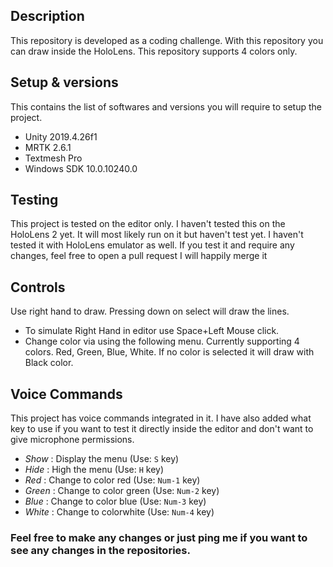 ## Description
This repository is developed as a coding challenge. With this repository you can draw inside the HoloLens. This repository supports 4 colors only. 

## Setup & versions
This contains the list of softwares and versions you will require to setup the project. 
- Unity 2019.4.26f1
- MRTK 2.6.1
- Textmesh Pro
- Windows SDK 10.0.10240.0

## Testing
This project is tested on the editor only. I haven't tested this on the HoloLens 2 yet. It will most likely run on it but haven't test yet. I haven't tested it with HoloLens emulator as well. If you test it and require any changes, feel free to open a pull request I will happily merge it

## Controls
Use right hand to draw. Pressing down on select will draw the lines.
- To simulate Right Hand in editor use Space+Left Mouse click. 
- Change color via using the following menu. Currently supporting 4 colors. Red, Green, Blue, White. If no color is selected it will draw with Black color. 

## Voice Commands
This project has voice commands integrated in it. I have also added what key to use if you want to test it directly inside the editor and don't want to give microphone permissions.
- *Show* : Display the menu (Use: `S` key)
- *Hide* : High the menu (Use: `H` key)
- *Red* : Change to color red (Use: `Num-1` key)
- *Green* : Change to color green (Use: `Num-2` key)
- *Blue* : Change to color blue (Use: `Num-3` key)
- *White* : Change to colorwhite (Use: `Num-4` key)

### Feel free to make any changes or just ping me if you want to see any changes in the repositories. 


